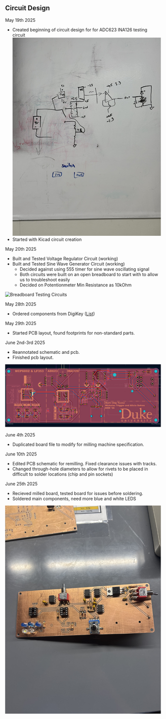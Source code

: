 ## Circuit Design 
May 19th 2025

* Created beginning of circuit design for for ADC623 INA126 testing circuit 
![Circuit Brainstorming](Documentation/brainstorming.jpeg)
* Started with Kicad circuit creation

May 20th 2025

* Built and Tested Voltage Regulator Circuit (working)
* Built and Tested Sine Wave Generator Circuit (working)
    * Decided against using 555 timer for sine wave oscillating signal 
    * Both circuits were built on an open breadboard to start with to allow us to troubleshoot easily 
    * Decided on Potentionmeter Min Resistance as 10kOhm 
 
![Breadboard Testing Circuits](Documentation/startercircuits.jpeg)

May 28th 2025

* Ordered components from DigiKey ([List](https://www.digikey.com/en/mylists/list/94XYNUR698))

May 29th 2025 

* Started PCB layout, found footprints for non-standard parts.

June 2nd-3rd 2025

* Reannotated schematic and pcb.
* Finished pcb layout.

![Finished PCB schematic 6/2/25](Documentation/pcb_6_22.jpeg)

June 4th 2025 

* Duplicated board file to modify for milling machine specification.

June 10th 2025 

* Edited PCB schematic for remilling. Fixed clearance issues with tracks. 
* Changed through-hole diameters to allow for rivets to be placed in difficult to solder locations (chip and pin sockets)

June 25th 2025

* Recieved milled board, tested board for issues before soldering. 
* Soldered main components, need more blue and white LEDS

![Incomplete PCB 6/2/25](Documentation/1st_stage_solder.jpeg)



